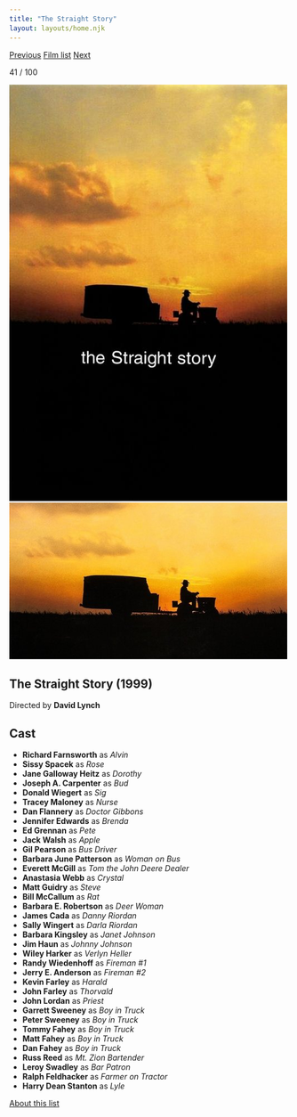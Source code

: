 ```yaml
---
title: "The Straight Story"
layout: layouts/home.njk
---
```


<nav class="films">
  <a class="prev" href="../fight-club">Previous</a>
  <a href="../">Film list</a>
  <a class="next" href="../magnolia">Next</a>
</nav>

<p>41 / 100</p>

<article class="film">
  <div class="backdrop-and-poster">
    <img class="poster" src="../films/posters/the-straight-story.jpg" alt="">
    <img class="backdrop" src="../films/backdrops/the-straight-story.jpg" alt="">
  </div>

  <h1>The Straight Story (1999)</h1>

  <p class="director">
    Directed by <strong>David Lynch</strong>
  </p>


  <h2>
    Cast
  </h2>
  <ul>
    <li><strong>Richard Farnsworth</strong> as <em>Alvin</em></li>
<li><strong>Sissy Spacek</strong> as <em>Rose</em></li>
<li><strong>Jane Galloway Heitz</strong> as <em>Dorothy</em></li>
<li><strong>Joseph A. Carpenter</strong> as <em>Bud</em></li>
<li><strong>Donald Wiegert</strong> as <em>Sig</em></li>
<li><strong>Tracey Maloney</strong> as <em>Nurse</em></li>
<li><strong>Dan Flannery</strong> as <em>Doctor Gibbons</em></li>
<li><strong>Jennifer Edwards</strong> as <em>Brenda</em></li>
<li><strong>Ed Grennan</strong> as <em>Pete</em></li>
<li><strong>Jack Walsh</strong> as <em>Apple</em></li>
<li><strong>Gil Pearson</strong> as <em>Bus Driver</em></li>
<li><strong>Barbara June Patterson</strong> as <em>Woman on Bus</em></li>
<li><strong>Everett McGill</strong> as <em>Tom the John Deere Dealer</em></li>
<li><strong>Anastasia Webb</strong> as <em>Crystal</em></li>
<li><strong>Matt Guidry</strong> as <em>Steve</em></li>
<li><strong>Bill McCallum</strong> as <em>Rat</em></li>
<li><strong>Barbara E. Robertson</strong> as <em>Deer Woman</em></li>
<li><strong>James Cada</strong> as <em>Danny Riordan</em></li>
<li><strong>Sally Wingert</strong> as <em>Darla Riordan</em></li>
<li><strong>Barbara Kingsley</strong> as <em>Janet Johnson</em></li>
<li><strong>Jim Haun</strong> as <em>Johnny Johnson</em></li>
<li><strong>Wiley Harker</strong> as <em>Verlyn Heller</em></li>
<li><strong>Randy Wiedenhoff</strong> as <em>Fireman #1</em></li>
<li><strong>Jerry E. Anderson</strong> as <em>Fireman #2</em></li>
<li><strong>Kevin Farley</strong> as <em>Harald</em></li>
<li><strong>John Farley</strong> as <em>Thorvald</em></li>
<li><strong>John Lordan</strong> as <em>Priest</em></li>
<li><strong>Garrett Sweeney</strong> as <em>Boy in Truck</em></li>
<li><strong>Peter Sweeney</strong> as <em>Boy in Truck</em></li>
<li><strong>Tommy Fahey</strong> as <em>Boy in Truck</em></li>
<li><strong>Matt Fahey</strong> as <em>Boy in Truck</em></li>
<li><strong>Dan Fahey</strong> as <em>Boy in Truck</em></li>
<li><strong>Russ Reed</strong> as <em>Mt. Zion Bartender</em></li>
<li><strong>Leroy Swadley</strong> as <em>Bar Patron</em></li>
<li><strong>Ralph Feldhacker</strong> as <em>Farmer on Tractor</em></li>
<li><strong>Harry Dean Stanton</strong> as <em>Lyle</em></li>
  </ul>
</article>
<footer>
  <a href="../about">About this list</a>
</footer>
